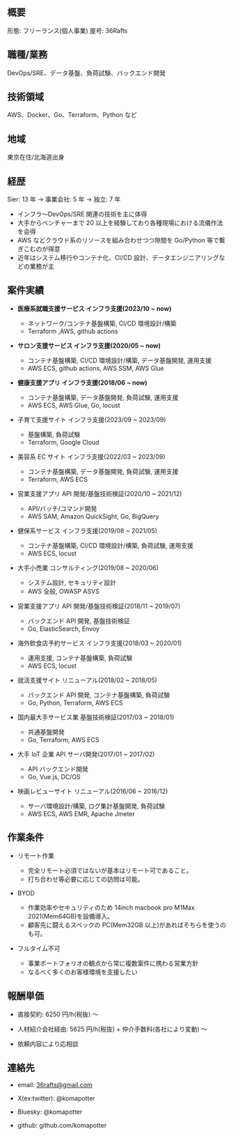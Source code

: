 ## 概要

形態: フリーランス(個人事業)
屋号: 36Rafts

## 職種/業務

DevOps/SRE、データ基盤、負荷試験、バックエンド開発

## 技術領域

AWS、Docker、Go、Terraform、Python など

## 地域

東京在住/北海道出身

## 経歴

Sier: 13 年 -> 事業会社: 5 年 -> 独立: 7 年

- インフラ〜DevOps/SRE 関連の技術を主に体得
- 大手からベンチャーまで 20 以上を経験しており各種現場における流儀作法を会得
- AWS などクラウド系のリソースを組み合わせつつ隙間を Go/Python 等で繋ぎこむのが得意
- 近年はシステム移行やコンテナ化、CI/CD 設計、データエンジニアリングなどの業務が主

## 案件実績

- **医療系就職支援サービス インフラ支援(2023/10 ~ now)**

  - ネットワーク/コンテナ基盤構築, CI/CD 環境設計/構築
  - Terraform ,AWS, github actions

- **サロン支援サービス インフラ支援(2020/05 ~ now)**

  - コンテナ基盤構築, CI/CD 環境設計/構築, データ基盤開発, 運用支援
  - AWS ECS, github actions, AWS SSM, AWS Glue

- **健康支援アプリ インフラ支援(2018/06 ~ now)**

  - コンテナ基盤構築, データ基盤開発, 負荷試験, 運用支援
  - AWS ECS, AWS Glue, Go, locust

- 子育て支援サイト インフラ支援(2023/09 ~ 2023/09)

  - 基盤構築, 負荷試験
  - Terraform, Google Cloud

- 美容系 EC サイト インフラ支援(2022/03 ~ 2023/09)

  - コンテナ基盤構築, データ基盤開発, 負荷試験, 運用支援
  - Terraform, AWS ECS

- 営業支援アプリ API 開発/基盤技術検証(2020/10 ~ 2021/12)

  - API/バッチ/コマンド開発
  - AWS SAM, Amazon QuickSight, Go, BigQuery

- 健保系サービス インフラ支援(2019/08 ~ 2021/05)

  - コンテナ基盤構築, CI/CD 環境設計/構築, 負荷試験, 運用支援
  - AWS ECS, locust

- 大手小売業 コンサルティング(2019/08 ~ 2020/06)

  - システム設計, セキュリティ設計
  - AWS 全般, OWASP ASVS

- 営業支援アプリ API 開発/基盤技術検証(2018/11 ~ 2019/07)

  - バックエンド API 開発, 基盤技術検証
  - Go, ElasticSearch, Envoy

- 海外飲食店予約サービス インフラ支援(2018/03 ~ 2020/01)

  - 運用支援, コンテナ基盤構築, 負荷試験
  - AWS ECS, locust

- 就活支援サイト リニューアル(2018/02 ~ 2018/05)

  - バックエンド API 開発, コンテナ基盤構築, 負荷試験
  - Go, Python, Terraform, AWS ECS

- 国内最大手サービス業 基盤技術検証(2017/03 ~ 2018/01)

  - 共通基盤開発
  - Go, Terraform, AWS ECS

- 大手 IoT 企業 API サーバ開発(2017/01 ~ 2017/02)

  - API バックエンド開発
  - Go, Vue.js, DC/OS

- 映画レビューサイト リニューアル(2016/06 ~ 2016/12)
  - サーバ環境設計/構築, ログ集計基盤開発, 負荷試験
  - AWS ECS, AWS EMR, Apache Jmeter

## 作業条件

- リモート作業

  - 完全リモート必須ではないが基本はリモート可であること。
  - 打ち合わせ等必要に応じての訪問は可能。

- BYOD

  - 作業効率やセキュリティのため 14inch macbook pro M1Max 2021(Mem64GB)を設備導入。
  - 顧客先に闘えるスペックの PC(Mem32GB 以上)があればそちらを使うのも可。

- フルタイム不可
  - 事業ポートフォリオの観点から常に複数案件に携わる営業方針
  - なるべく多くのお客様環境を支援したい

## 報酬単価

- 直接契約: 6250 円/h(税抜) 〜

- 人材紹介会社経由: 5625 円/h(税抜) + 仲介手数料(各社により変動) 〜

- 依頼内容により応相談

## 連絡先

- email: 36rafts@gmail.com

- X(ex:twitter): @komapotter

- Bluesky: @komapotter

- github: github.com/komapotter
